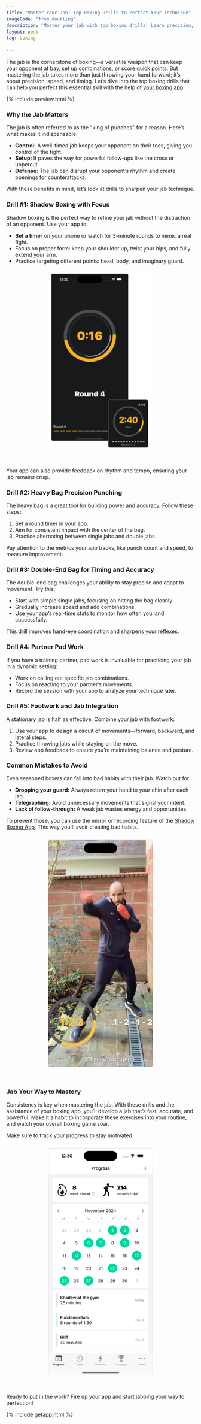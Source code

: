 ```yaml
---
title: "Master Your Jab: Top Boxing Drills to Perfect Your Technique"
imageCode: "from_doubling"
description: "Master your jab with top boxing drills! Learn precision, speed, and timing using innovative app-guided techniques to elevate your skills and dominate your fitness goals."
layout: post
tag: boxing

---
```


The jab is the cornerstone of boxing—a versatile weapon that can keep your opponent at bay, set up combinations, or score quick points. But mastering the jab takes more than just throwing your hand forward; it’s about precision, speed, and timing. Let’s dive into the top boxing drills that can help you perfect this essential skill with the help of [your boxing app](/).

{% include preview.html %}

### **Why the Jab Matters**

The jab is often referred to as the "king of punches" for a reason. Here’s what makes it indispensable:

- **Control:** A well-timed jab keeps your opponent on their toes, giving you control of the fight.
- **Setup:** It paves the way for powerful follow-ups like the cross or uppercut.
- **Defense:** The jab can disrupt your opponent’s rhythm and create openings for counterattacks.

With these benefits in mind, let’s look at drills to sharpen your jab technique.

### **Drill #1: Shadow Boxing with Focus**

Shadow boxing is the perfect way to refine your jab without the distraction of an opponent. Use your app to:

- **Set a timer** on your phone or watch for 3-minute rounds to mimic a real fight.
- Focus on proper form: keep your shoulder up, twist your hips, and fully extend your arm.
- Practice targeting different points: head, body, and imaginary guard.

<div style='text-align: center'><img src='/assets/v2/webscreenTimer.png' style='width: 280px;margin: 10px 0px 30px 0px; border: 1px solid #fff;' alt='Boxing timer'/></div>

Your app can also provide feedback on rhythm and tempo, ensuring your jab remains crisp.

### **Drill #2: Heavy Bag Precision Punching**

The heavy bag is a great tool for building power and accuracy. Follow these steps:

1. Set a round timer in your app.
2. Aim for consistent impact with the center of the bag.
3. Practice alternating between single jabs and double jabs.

Pay attention to the metrics your app tracks, like punch count and speed, to measure improvement.

### **Drill #3: Double-End Bag for Timing and Accuracy**

The double-end bag challenges your ability to stay precise and adapt to movement. Try this:

- Start with simple single jabs, focusing on hitting the bag cleanly.
- Gradually increase speed and add combinations.
- Use your app’s real-time stats to monitor how often you land successfully.

This drill improves hand-eye coordination and sharpens your reflexes.

### **Drill #4: Partner Pad Work**

If you have a training partner, pad work is invaluable for practicing your jab in a dynamic setting:

- Work on calling out specific jab combinations.
- Focus on reacting to your partner’s movements.
- Record the session with your app to analyze your technique later.

### **Drill #5: Footwork and Jab Integration**

A stationary jab is half as effective. Combine your jab with footwork:

1. Use your app to design a circuit of movements—forward, backward, and lateral steps.
2. Practice throwing jabs while staying on the move.
3. Review app feedback to ensure you’re maintaining balance and posture.

### **Common Mistakes to Avoid**

Even seasoned boxers can fall into bad habits with their jab. Watch out for:

- **Dropping your guard:** Always return your hand to your chin after each jab.
- **Telegraphing:** Avoid unnecessary movements that signal your intent.
- **Lack of follow-through:** A weak jab wastes energy and opportunities.

To prevent those, you can use the mirror or recording feature of the [Shadow Boxing App](/). This way you'll avoir creating bad habits.

<div style='text-align: center'><img src='/assets/v2/webscreenMirror.png' style='width: 280px;margin: 10px 0px 30px 0px; border: 1px solid #fff;' alt='Boxing '/></div>

### **Jab Your Way to Mastery**

Consistency is key when mastering the jab. With these drills and the assistance of your boxing app, you’ll develop a jab that’s fast, accurate, and powerful. Make it a habit to incorporate these exercises into your routine, and watch your overall boxing game soar.

Make sure to track your progress to stay motivated.

<div style='text-align: center'><img src='/assets/v2/webscreenProgress.png' style='width: 280px;margin: 10px 0px 30px 0px; border: 1px solid #fff;' alt='Boxing '/></div>

Ready to put in the work? Fire up your app and start jabbing your way to perfection!

{% include getapp.html %}
